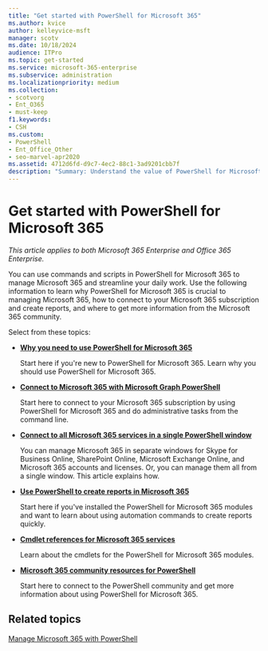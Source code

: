 ```yaml
---
title: "Get started with PowerShell for Microsoft 365"
ms.author: kvice
author: kelleyvice-msft
manager: scotv
ms.date: 10/18/2024
audience: ITPro
ms.topic: get-started
ms.service: microsoft-365-enterprise
ms.subservice: administration
ms.localizationpriority: medium
ms.collection: 
- scotvorg
- Ent_O365
- must-keep
f1.keywords:
- CSH
ms.custom: 
- PowerShell
- Ent_Office_Other
- seo-marvel-apr2020
ms.assetid: 4712d6fd-d9c7-4ec2-88c1-3ad9201cbb7f
description: "Summary: Understand the value of PowerShell for Microsoft 365, how to get connected to your Microsoft 365 tenant, and where to get help."
---
```


# Get started with PowerShell for Microsoft 365

*This article applies to both Microsoft 365 Enterprise and Office 365 Enterprise.*

You can use commands and scripts in PowerShell for Microsoft 365 to manage Microsoft 365 and streamline your daily work. Use the following information to learn why PowerShell for Microsoft 365 is crucial to managing Microsoft 365, how to connect to your Microsoft 365 subscription and create reports, and where to get more information from the Microsoft 365 community.
  
Select from these topics:
  
- [**Why you need to use PowerShell for Microsoft 365**](why-you-need-to-use-microsoft-365-powershell.md)

    Start here if you're new to PowerShell for Microsoft 365. Learn why you should use PowerShell for Microsoft 365.

- [**Connect to Microsoft 365 with Microsoft Graph PowerShell**](connect-to-microsoft-365-powershell.md)

    Start here to connect to your Microsoft 365 subscription by using PowerShell for Microsoft 365 and do administrative tasks from the command line.

- [**Connect to all Microsoft 365 services in a single PowerShell window**](connect-to-all-microsoft-365-services-in-a-single-windows-powershell-window.md)

    You can manage Microsoft 365 in separate windows for Skype for Business Online, SharePoint Online, Microsoft Exchange Online, and Microsoft 365 accounts and licenses. Or, you can manage them all from a single window. This article explains how.

- [**Use PowerShell to create reports in Microsoft 365**](use-windows-powershell-to-create-reports-in-microsoft-365.md)

    Start here if you've installed the PowerShell for Microsoft 365 modules and want to learn about using automation commands to create reports quickly.

- [**Cmdlet references for Microsoft 365 services**](cmdlet-references-for-microsoft-365-services.md)

    Learn about the cmdlets for the PowerShell for Microsoft 365 modules.

- [**Microsoft 365 community resources for PowerShell**](microsoft-365-powershell-community-resources.md)

    Start here to connect to the PowerShell community and get more information about using PowerShell for Microsoft 365.

## Related topics

[Manage Microsoft 365 with PowerShell](manage-microsoft-365-with-microsoft-365-powershell.md)
